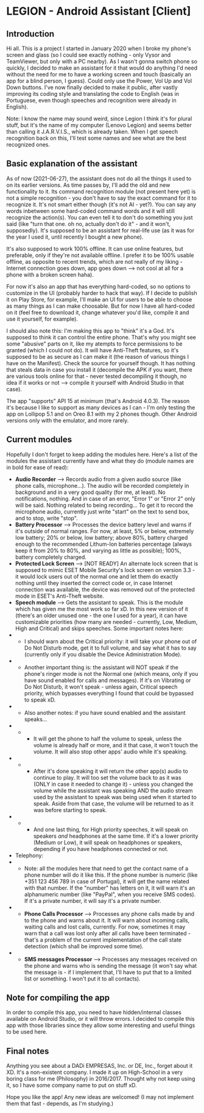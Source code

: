 # LEGION - Android Assistant [Client]

## Introduction
Hi all. This is a project I started in January 2020 when I broke my phone's screen and glass (so I could see exactly nothing - only Vysor and TeamViewer, but only with a PC nearby). As I wasn't gonna switch phone so quickly, I decided to make an assistant for it that would do anything I'd need without the need for me to have a working screen and touch (basically an app for a blind person, I guess). Could only use the Power, Vol Up and Vol Down buttons. I've now finally decided to make it public, after vastly improving its coding style and translating the code to English (was in Portuguese, even though speeches and recognition were already in English).

Note: I know the name may sound weird, since Legion I think it's for plural stuff, but it's the name of my computer (Lenovo Legion) and seems better than calling it J.A.R.V.I.S., which is already taken. When I get speech recognition back on this, I'll test some names and see what are the best recognized ones.

## Basic explanation of the assistant
As of now (2021-06-27), the assistant does not do all the things it used to on its earlier versions. As time passes by, I'll add the old and new functionality to it.
Its command recognition module (not present here yet) is not a simple recognition - you don't have to say the exact command for it to recognize it. It's not smart either though (it's not AI - yet?). You can say any words inbetween some hard-coded command words and it will still recognize the action(s). You can even tell it to don't do something you just said (like "turn that one. oh no, actually don't do it" - and it won't, supposedly). It's supposed to be an assistant for real-life use (as it was for the year I used it, until recently I bought a new phone).

It's also supposed to work 100% offline. It can use online features, but preferable, only if they're not available offline. I prefer it to be 100% usable offline, as opposite to recent trends, which are not really of my liking - Internet connection goes down, app goes down --> not cool at all for a phone with a broken screen haha).

For now it's also an app that has everything hard-coded, so no options to customize in the UI (probably harder to hack that way). If I decide to publish it on Play Store, for example, I'll make an UI for users to be able to choose as many things as I can make choosable. But for now I have all hard-coded on it (feel free to download it, change whatever you'd like, compile it and use it yourself, for example).

I should also note this: I'm making this app to "think" it's a God. It's supposed to think it can control the entire phone. That's why you might see some "abusive" parts on it, like my atempts to force permissions to be granted (which I could not do). It will have Anti-Theft features, so it's supposed to be as secure as I can make it (the reason of various things I have on the Manifest). Check the source for yourself though. It has nothing that steals data in case you install it (decompile the APK if you want, there are various tools online for that - never tested decompiling it though, no idea if it works or not --> compile it yourself with Android Studio in that case).

The app "supports" API 15 at minimum (that's Android 4.0.3). The reason it's because I like to support as many devices as I can - I'm only testing the app on Lollipop 5.1 and on Oreo 8.1 with my 2 phones though. Other Android versions only with the emulator, and more rarely.

## Current modules
Hopefully I don't forget to keep adding the modules here. Here's a list of the modules the assistant currently have and what they do (module names are in bold for ease of read):
- **Audio Recorder** --> Records audio from a given audio source (like phone calls, microphone...). The audio will be recorded completely in background and in a very good quality (for me, at least). No notifications, nothing. And in case of an error, "Error 1" or "Error 2" only will be said. Nothing related to being recording... To get it to record the microphone audio, currently just write "start" on the text to send box, and to stop, write "stop".
- **Battery Processor** --> Processes the device battery level and warns if it's outside of normal ranges. For now, at least, 5% or below, extremely low battery; 20% or below, low battery; above 80%, battery charged enough to the recommended Lithum-Ion batteries percentage (always keep it from 20% to 80%, and varying as little as possible); 100%, battery completely charged.
- **Protected Lock Screen** --> [NOT READY] An alternate lock screen that is supposed to mimic ESET Mobile Security's lock screen on version 3.3 - it would lock users out of the normal one and let them do exactly nothing until they inserted the correct code or, in case Internet connection was available, the device was removed out of the protected mode in ESET's Anti-Theft website.
- **Speech module** --> Gets the assistant to speak. This is the module which has given me the most work so far xD. In this new version of it (there's an older unused one - the one I used for a year), it can have customizable priorities (how many are needed - currently, Low, Medium, High and Critical) and skips speeches. Some important notes here:
- - I should warn about the Critical priority: it will take your phone out of Do Not Disturb mode, get it to full volume, and say what it has to say (currently only if you disable the Device Administration Mode).
- - Another important thing is: the assistant will NOT speak if the phone's ringer mode is not the Normal one (which means, only if you have sound enabled for calls and messages). If it's on Vibrating or Do Not Disturb, it won't speak - unless again, Critical speech priority, which bypasses everything I found that could be bypassed to speak xD.
- - Also another notes: if you have sound enabled and the assistant speaks... 
- - - It will get the phone to half the volume to speak, unless the volume is already half or more, and it that case, it won't touch the volume. It will also stop other apps' audio while it's speaking.
- - - After it's done speaking it will return the other app(s) audio to continue to play. It will too set the volume back to as it was (ONLY in case it needed to change it) - unless you changed the volume while the assistant was speaking AND the audio stream used by the assistant to speak was being used when it started to speak. Aside from that case, the volume will be returned to as it was before starting to speak.
- - - And one last thing, for High priority speeches, it will speak on speakers *and* headphones at the same time. If it's a lower priority (Medium or Low), it will speak on headphones or speakers, depending if you have headphones connected or not.
- Telephony:
- - Note: all the modules here that need to get the contact name of a phone number will do it like this. If the phone number is numeric (like +351 123 456 789 in case of Portugal), it will get the name related with that number. If the "number" has letters on it, it will warn it's an alphanumeric number (like "PayPal", when you receive SMS codes). If it's a private number, it will say it's a private number.
- - **Phone Calls Processor** --> Processes any phone calls made by and to the phone and warns about it. It will warn about incoming calls, waiting calls and lost calls, currently. For now, sometimes it may warn that a call was lost only after all calls have been terminated - that's a problem of the current implementation of the call state detection (which shall be improved some time).
- - **SMS messages Processor** --> Processes any messages received on the phone and warns who is sending the message (it won't say what the message is - if I implement that, I'll have to put that to a limited list or something. I won't put it to all contacts).

## Note for compiling the app
In order to compile this app, you need to have hidden/internal classes available on Android Studio, or it will throw errors. I decided to compile this app with those libraries since they allow some interesting and useful things to be used here.

## Final notes
Anything you see about a DADi EMPRESAS, Inc. or DE, Inc., forget about it XD. It's a non-existent company. I made it up on High-School in a very boring class for me (Philosophy) in 2016/2017. Thought why not keep using it, so I have some company name to put on stuff xD.

Hope you like the app! Any new ideas are welcomed! (I may not implement them that fast - depends, as I'm studying.)
